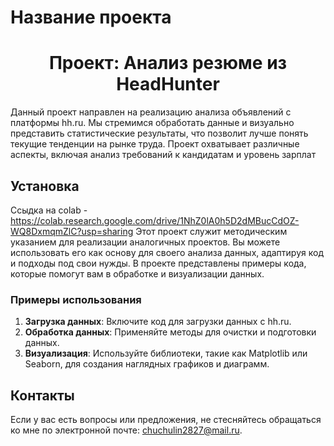 # Название проекта
# <center> Проект: Анализ резюме из HeadHunter
Данный проект направлен на реализацию анализа объявлений с платформы hh.ru. Мы стремимся обработать данные и визуально представить статистические результаты, что позволит лучше понять текущие тенденции на рынке труда. Проект охватывает различные аспекты, включая анализ требований к кандидатам и уровень зарплат

## Установка
 Ссыдка на colab - https://colab.research.google.com/drive/1NhZ0lA0h5D2dMBucCdOZ-WQ8DxmqmZlC?usp=sharing
Этот проект служит методическим указанием для реализации аналогичных проектов. Вы можете использовать его как основу для своего анализа данных, адаптируя код и подходы под свои нужды. В проекте представлены примеры кода, которые помогут вам в обработке и визуализации данных.

### Примеры использования

1. **Загрузка данных**: Включите код для загрузки данных с hh.ru.
2. **Обработка данных**: Применяйте методы для очистки и подготовки данных.
3. **Визуализация**: Используйте библиотеки, такие как Matplotlib или Seaborn, для создания наглядных графиков и диаграмм.

## Контакты

Если у вас есть вопросы или предложения, не стесняйтесь обращаться ко мне по электронной почте: [chuchulin2827@mail.ru](mailto:chuchulin2827@mail.ru).



